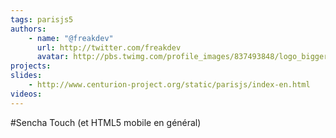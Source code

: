 ```yaml
---
tags: parisjs5
authors:
    - name: "@freakdev"
      url: http://twitter.com/freakdev
      avatar: http://pbs.twimg.com/profile_images/837493848/logo_bigger.jpg
projects:
slides:
    - http://www.centurion-project.org/static/parisjs/index-en.html
videos:
---
```

#Sencha Touch (et HTML5 mobile en général)
